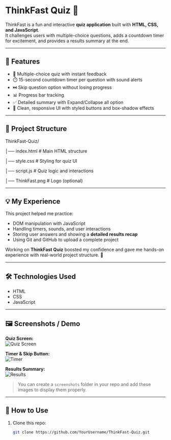 # ThinkFast Quiz 🎯

ThinkFast is a fun and interactive **quiz application** built with **HTML, CSS, and JavaScript**.  
It challenges users with multiple-choice questions, adds a countdown timer for excitement, and provides a results summary at the end.  

---

## 🚀 Features
- 📝 Multiple-choice quiz with instant feedback  
- ⏱️ 15-second countdown timer per question with sound alerts  
- ⏭️ Skip question option without losing progress  
- 📊 Progress bar tracking  
- ✅ Detailed summary with Expand/Collapse all option  
- 🎨 Clean, responsive UI with styled buttons and box-shadow effects  

---

## 📂 Project Structure
ThinkFast-Quiz/

│── index.html # Main HTML structure

│── style.css # Styling for quiz UI

│── script.js # Quiz logic and interactions

│── ThinkFast.png # Logo (optional) 

---

## 💡 My Experience  
This project helped me practice:  
- DOM manipulation with JavaScript  
- Handling timers, sounds, and user interactions  
- Storing user answers and showing a **detailed results recap**  
- Using Git and GitHub to upload a complete project  

Working on **ThinkFast Quiz** boosted my confidence and gave me hands-on experience with real-world project structure. 🚀  

---

## 🛠️ Technologies Used  
- HTML  
- CSS  
- JavaScript  

---

## 🖼️ Screenshots / Demo  

**Quiz Screen:**  
![Quiz Screen](screenshots/quiz_screen.png)  

**Timer & Skip Button:**  
![Timer](screenshots/timer_skip.png)  

**Results Summary:**  
![Results](screenshots/results_summary.png)  

> You can create a `screenshots` folder in your repo and add these images to display them properly.  

---

## 📂 How to Use  
1. Clone this repo:  
   ```bash
   git clone https://github.com/YourUsername/ThinkFast-Quiz.git

